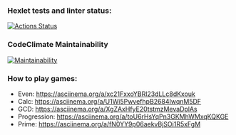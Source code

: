 ### Hexlet tests and linter status:
[![Actions Status](https://github.com/cheernomore/java-project-61/actions/workflows/hexlet-check.yml/badge.svg)](https://github.com/cheernomore/java-project-61/actions)

### CodeClimate Maintainability
[![Maintainability](https://api.codeclimate.com/v1/badges/93f56414fddc9498c7b3/maintainability)](https://codeclimate.com/github/cheernomore/java-project-61/maintainability)

### How to play games:
* Even: https://asciinema.org/a/xc21FxxoYBRl23dLLc8dKxouk
* Calc: https://asciinema.org/a/U1Wi5PwvefhpB2684IwqnM5DF
* GCD: https://asciinema.org/a/XgZAxHfyE20tstmzMevaDplAs
* Progression: https://asciinema.org/a/toU6rHsYqPn3GKMhWMxqKQKGE
* Prime: https://asciinema.org/a/fN0YY9p06aekvBjSOi1R5xFgM